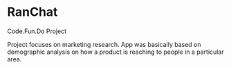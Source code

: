 # RanChat

Code.Fun.Do Project

Project focuses on marketing research. App was basically based on demographic analysis on how a product is reaching to people in a particular area.
